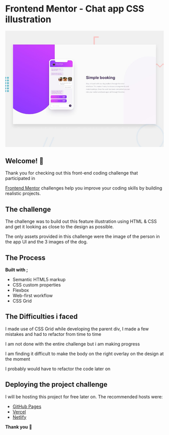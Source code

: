 # Frontend Mentor - Chat app CSS illustration

![Design preview for the Chat app CSS illustration coding challenge](./design/desktop-preview.jpg)

## Welcome! 👋

Thank you for checking out this front-end coding challenge that participated in 

[Frontend Mentor](https://www.frontendmentor.io) challenges help you improve your coding skills by building realistic projects.


## The challenge

The challenge was to build out this feature illustration using HTML & CSS and get it looking as close to the design as possible.

The only assets provided in this challenge were the image of the person in the app UI and the 3 images of the dog. 


## The Process

**Built with ;**

  -  Semantic HTML5 markup
  -  CSS custom properties
  -  Flexbox
  -  Web-first workflow
  -  CSS Grid

## The Difficulties i faced 

I made use of CSS Grid while developing the parent div, I made a few mistakes and had to refactor from time to time

I am not done with the entire challenge but i am making progress 

I am finding it difficult to make the body on the right overlay on the design at the moment 

I probably would have to refactor the code later on



## Deploying the project challenge

I will be hosting this project for free later on.
The recommended hosts were:

- [GitHub Pages](https://pages.github.com/)
- [Vercel](https://vercel.com/)
- [Netlify](https://www.netlify.com/)




**Thank you** 🚀
